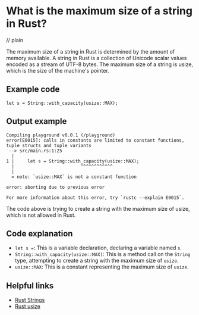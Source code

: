 # What is the maximum size of a string in Rust?
// plain

The maximum size of a string in Rust is determined by the amount of memory available. A string in Rust is a collection of Unicode scalar values encoded as a stream of UTF-8 bytes. The maximum size of a string is usize, which is the size of the machine's pointer.

## Example code

```
let s = String::with_capacity(usize::MAX);
```

## Output example

```
Compiling playground v0.0.1 (/playground)
error[E0015]: calls in constants are limited to constant functions, tuple structs and tuple variants
 --> src/main.rs:1:25
  |
1 |     let s = String::with_capacity(usize::MAX);
  |                         ^^^^^^^^^^^^
  |
  = note: `usize::MAX` is not a constant function

error: aborting due to previous error

For more information about this error, try `rustc --explain E0015`.
```

The code above is trying to create a string with the maximum size of usize, which is not allowed in Rust.

## Code explanation


- `let s =`: This is a variable declaration, declaring a variable named `s`.
- `String::with_capacity(usize::MAX)`: This is a method call on the `String` type, attempting to create a string with the maximum size of `usize`.
- `usize::MAX`: This is a constant representing the maximum size of `usize`.

## Helpful links

- [Rust Strings](https://doc.rust-lang.org/std/string/struct.String.html)
- [Rust usize](https://doc.rust-lang.org/std/primitive.usize.html)